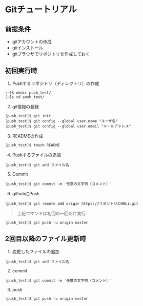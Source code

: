 # Gitチュートリアル  

## 前提条件  
* gitアカウントの作成  
* gitインストール  
* gitブラウザでリポジトリを作成しておく  

## 初回実行時
1. Pushするリポジトリ（ディレクトリ）の作成

```
[~]$ mkdir push_test/
[~]$ cd push_test/
```

2. git情報の登録
```
[push_test]$ git init
[push_test]$ git config --global user.name "ユーザ名"
[push_test]$ git config --global user.email "メールアドレス"
```

3. READMEの作成
```
[push_test]$ touch README
```
4. Pushするファイルの追加
```  
[push_test]$ git add ファイル名
```

5. Commit
```
[push_test]$ git commit -m '任意の文字列（コメント）'
```

6. githubにPush
```
[push_test]$ git remote add origin https://リポジトリのURLi.git
```
>上記コマンドは初回の一回だけ実行
```  
[push_test]$ git push -u origin master
```

## 2回目以降のファイル更新時  
1. 変更したファイルの追加
```
[push_test]$ git add ファイル名
```
2. commit
```
[push_test]$ git commit -m '任意の文字列（コメント）'
```
3. push 
```
[push_test]$ git push -u origin master 
```

